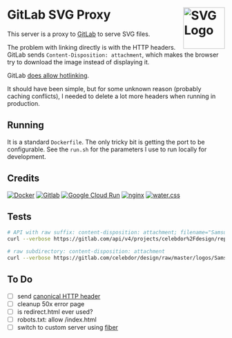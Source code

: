 # GitLab SVG Proxy [<img alt="SVG Logo" src="https://www.vectorlogo.zone/logos/w3_svg/w3_svg-icon.svg" height="96" align="right"/>](https://logosear.ch/sources/index.html)

This server is a proxy to [GitLab](https://about.gitlab.com/) to serve SVG files.

The problem with linking directly is with the HTTP headers.  GitLab sends `Content-Disposition: attachment`, which makes the browser try to download the image instead of displaying it.

GitLab [does allow hotlinking](https://gitlab.com/gitlab-com/support-forum/-/issues/2314).

It should have been simple, but for some unknown reason (probably caching conflicts), I needed to delete a lot more headers when running in production.

## Running

It is a standard `Dockerfile`.  The only tricky bit is getting the port to be configurable.  See the `run.sh` for the parameters I use to run locally for development.

## Credits

[![Docker](https://www.vectorlogo.zone/logos/docker/docker-ar21.svg)](https://www.docker.com/ "Deployment")
[![Gitlab](https://www.vectorlogo.zone/logos/gitlab/gitlab-ar21.svg)](https://about.gitlab.com/ "Git Repositories")
[![Google Cloud Run](https://www.vectorlogo.zone/logos/google/google-ar21.svg)](https://cloud.google.com/run/ "Hosting")
[![nginx](https://www.vectorlogo.zone/logos/nginx/nginx-ar21.svg)](https://www.nginx.com/ "reverse-proxy webserver")
[![water.css](https://www.vectorlogo.zone/logos/netlifyapp_watercss/netlifyapp_watercss-ar21.svg)](https://watercss.netlify.app/ "Classless CSS")

## Tests

```bash
# API with raw suffix: content-disposition: attachment; filename="Samsung.svg"; filename*=UTF-8''Samsung.svg
curl --verbose https://gitlab.com/api/v4/projects/celebdor%2Fdesign/repository/files/logos%2FSamsung.svg/raw?ref=master

# raw subdirectory: content-disposition: attachment
curl --verbose https://gitlab.com/celebdor/design/raw/master/logos/Samsung.svg
```

## To Do

- [ ] send [canonical HTTP header](https://webmasters.googleblog.com/2011/06/supporting-relcanonical-http-headers.html)
- [ ] cleanup 50x error page
- [ ] is redirect.html ever used?
- [ ] robots.txt: allow /index.html
- [ ] switch to custom server using [fiber](https://github.com/gofiber/fiber/tree/master/middleware/proxy)
